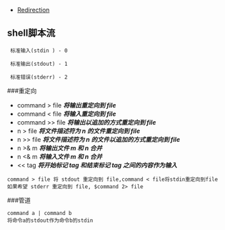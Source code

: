 - [Redirection](https://www.guru99.com/linux-redirection.html)
## shell脚本流

` 标准输入(stdin ) - 0`

` 标准输出(stdout) - 1`	

` 标准错误(stderr) - 2`

###重定向
 - command > file		***将输出重定向到 file***
 - command < file 	 	***将输入重定向到 file***
 - command >> file 		***将输出以追加的方式重定向到 file***
 - n > file		 	***将文件描述符为 n 的文件重定向到 file***
 - n >> file		 	***将文件描述符为 n 的文件以追加的方式重定向到 file***
 - n >& m 			***将输出文件 m 和 n 合并***
 - n <& m		 	***将输入文件 m 和 n 合并***
 - << tag  		 	***将开始标记 tag 和结束标记 tag 之间的内容作为输入***

```
command > file 将 stdout 重定向到 file,command < file将stdin重定向到file
如果希望 stderr 重定向到 file, $command 2> file
```
###管道

```
command a | command b
将命令a的stdout作为命令b的stdin
```

